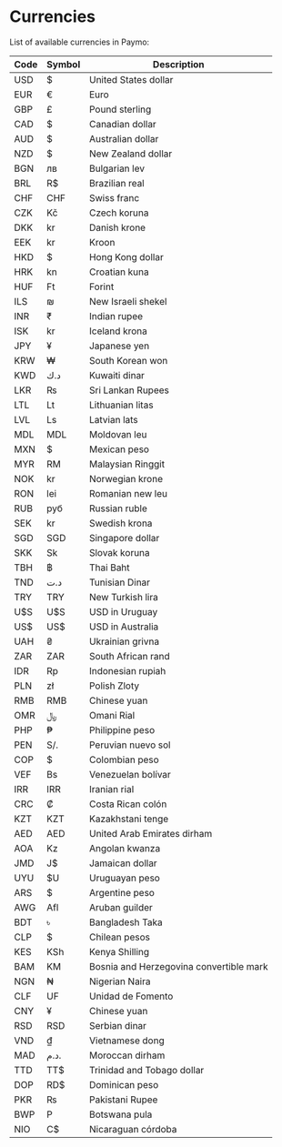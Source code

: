 # Currencies

List of available currencies in Paymo:

Code | Symbol | Description
---- | ------ | -----------
USD | $ | United States dollar
EUR | € | Euro
GBP | £ | Pound sterling
CAD | $ | Canadian dollar
AUD | $ | Australian dollar
NZD | $ | New Zealand dollar
BGN | лв | Bulgarian lev
BRL | R$ | Brazilian real
CHF | CHF | Swiss franc
CZK | Kč | Czech koruna
DKK | kr | Danish krone
EEK | kr | Kroon
HKD | $ | Hong Kong dollar
HRK | kn | Croatian kuna
HUF | Ft | Forint
ILS | ₪ | New Israeli shekel
INR | ₹ | Indian rupee
ISK | kr | Iceland krona
JPY | ¥ | Japanese yen
KRW | ₩ | South Korean won
KWD | د.ك | Kuwaiti dinar
LKR | ₨ | Sri Lankan Rupees
LTL | Lt | Lithuanian litas
LVL | Ls | Latvian lats
MDL | MDL | Moldovan leu
MXN | $ | Mexican peso
MYR | RM | Malaysian Ringgit
NOK | kr | Norwegian krone
RON | lei | Romanian new leu
RUB | руб | Russian ruble
SEK | kr | Swedish krona
SGD | SGD | Singapore dollar
SKK | Sk | Slovak koruna
TBH | ฿ | Thai Baht
TND | د.ت | Tunisian Dinar
TRY | TRY | New Turkish lira
U$S | U$S | USD in Uruguay
US$ | US$ | USD in Australia
UAH | ₴ | Ukrainian grivna
ZAR | ZAR | South African rand
IDR | Rp | Indonesian rupiah
PLN | zł | Polish Zloty
RMB | RMB | Chinese yuan
OMR | ﷼ | Omani Rial
PHP | ₱ | Philippine peso
PEN | S/. | Peruvian nuevo sol
COP | $ | Colombian peso
VEF | Bs | Venezuelan bolívar
IRR | IRR | Iranian rial
CRC | ₡ | Costa Rican colón
KZT | KZT | Kazakhstani tenge
AED | AED | United Arab Emirates dirham
AOA | Kz | Angolan kwanza
JMD | J$ | Jamaican dollar
UYU | $U | Uruguayan peso
ARS | $ | Argentine peso
AWG | Afl | Aruban guilder
BDT | ৳ | Bangladesh Taka
CLP | $ | Chilean pesos
KES | KSh | Kenya Shilling
BAM | KM | Bosnia and Herzegovina convertible mark
NGN | ₦ | Nigerian Naira
CLF | UF | Unidad de Fomento
CNY | ¥ | Chinese yuan
RSD | RSD | Serbian dinar
VND | ₫ | Vietnamese dong
MAD | د.م. | Moroccan dirham
TTD | TT$ | Trinidad and Tobago dollar
DOP | RD$ | Dominican peso
PKR | ₨ | Pakistani Rupee
BWP | P | Botswana pula
NIO | C$ | Nicaraguan córdoba
